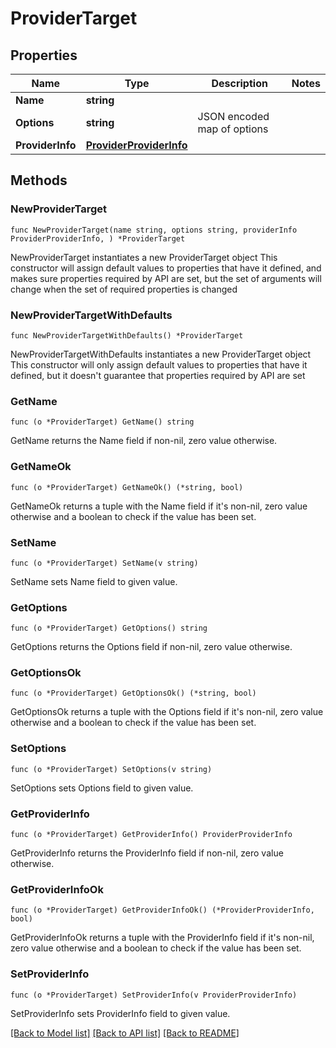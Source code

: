 # ProviderTarget

## Properties

Name | Type | Description | Notes
------------ | ------------- | ------------- | -------------
**Name** | **string** |  | 
**Options** | **string** | JSON encoded map of options | 
**ProviderInfo** | [**ProviderProviderInfo**](ProviderProviderInfo.md) |  | 

## Methods

### NewProviderTarget

`func NewProviderTarget(name string, options string, providerInfo ProviderProviderInfo, ) *ProviderTarget`

NewProviderTarget instantiates a new ProviderTarget object
This constructor will assign default values to properties that have it defined,
and makes sure properties required by API are set, but the set of arguments
will change when the set of required properties is changed

### NewProviderTargetWithDefaults

`func NewProviderTargetWithDefaults() *ProviderTarget`

NewProviderTargetWithDefaults instantiates a new ProviderTarget object
This constructor will only assign default values to properties that have it defined,
but it doesn't guarantee that properties required by API are set

### GetName

`func (o *ProviderTarget) GetName() string`

GetName returns the Name field if non-nil, zero value otherwise.

### GetNameOk

`func (o *ProviderTarget) GetNameOk() (*string, bool)`

GetNameOk returns a tuple with the Name field if it's non-nil, zero value otherwise
and a boolean to check if the value has been set.

### SetName

`func (o *ProviderTarget) SetName(v string)`

SetName sets Name field to given value.


### GetOptions

`func (o *ProviderTarget) GetOptions() string`

GetOptions returns the Options field if non-nil, zero value otherwise.

### GetOptionsOk

`func (o *ProviderTarget) GetOptionsOk() (*string, bool)`

GetOptionsOk returns a tuple with the Options field if it's non-nil, zero value otherwise
and a boolean to check if the value has been set.

### SetOptions

`func (o *ProviderTarget) SetOptions(v string)`

SetOptions sets Options field to given value.


### GetProviderInfo

`func (o *ProviderTarget) GetProviderInfo() ProviderProviderInfo`

GetProviderInfo returns the ProviderInfo field if non-nil, zero value otherwise.

### GetProviderInfoOk

`func (o *ProviderTarget) GetProviderInfoOk() (*ProviderProviderInfo, bool)`

GetProviderInfoOk returns a tuple with the ProviderInfo field if it's non-nil, zero value otherwise
and a boolean to check if the value has been set.

### SetProviderInfo

`func (o *ProviderTarget) SetProviderInfo(v ProviderProviderInfo)`

SetProviderInfo sets ProviderInfo field to given value.



[[Back to Model list]](../README.md#documentation-for-models) [[Back to API list]](../README.md#documentation-for-api-endpoints) [[Back to README]](../README.md)


